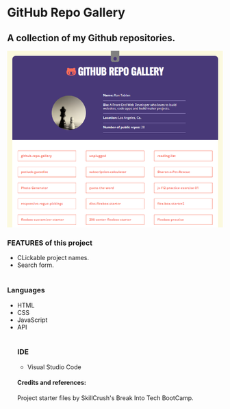
<h1><strong>GitHub Repo Gallery</strong></h1>

<h2><strong>A collection of my Github repositories.</h2></strong>
<img src = "https://github.com/rontab95/github-repo-gallery/blob/main/img/frontPage.PNG" alt ="project frontpage">

<h3>FEATURES of this project</h3>
<ul>
    <li>CLickable project names.</li>
    <li>Search form.</li>
  <br>
</ul>
<h3>Languages</h3>
<ul> 
    <li>HTML</li>
    <li>CSS</li>
    <li>JavaScript</li>
    <li>API</li><br>
    
<h3>IDE</h3>  
    <ul>
        <li>Visual Studio Code</li>
    </ul>
  
<h4> Credits and references: </h4>  
<p>Project starter files by SkillCrush's Break Into Tech BootCamp.</p>
    
